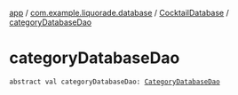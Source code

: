 [app](../../index.md) / [com.example.liquorade.database](../index.md) / [CocktailDatabase](index.md) / [categoryDatabaseDao](./category-database-dao.md)

# categoryDatabaseDao

`abstract val categoryDatabaseDao: `[`CategoryDatabaseDao`](../-category-database-dao/index.md)